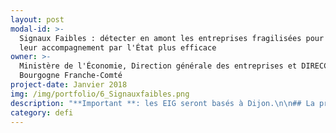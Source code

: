 ```yaml
---
layout: post
modal-id: >-
  Signaux Faibles : détecter en amont les entreprises fragilisées pour rendre
  leur accompagnement par l'État plus efficace
owner: >-
  Ministère de l'Économie, Direction générale des entreprises et DIRECCTE
  Bourgogne Franche-Comté
project-date: Janvier 2018
img: /img/portfolio/6_Signauxfaibles.png
description: "**Important **: les EIG seront basés à Dijon.\n\n## La problématique\n\nL’instauration des 22 Commissaires\nau Redressement Productif (CRP) en 2012 a permis de mieux coordonner l’action\nde l’Etat dans l’accompagnement des entreprises en difficulté sur les\nterritoires (en particulier, les PME et ETI de moins de 400 salariés). Leur\naction permet d’assurer un accompagnement continu et vigilant des cas\nd’entreprises en difficulté ou en restructuration. Toutefois, le CRP est encore\nparfois sollicité à un stade avancé de difficulté, ce qui peut limiter le\nnombre de leviers à actionner pour accompagner l’entreprise et diminuer les\nchances de succès.\n\nLes\nadministrations publiques détiennent ensemble des données d’une grande richesse\nsur la situation économique, financière et sociale des entreprises. **L’enjeu du projet « Signaux faibles » est\nde croiser ces données et de les traiter statistiquement avec un algorithme\nadapté qui déterminera une probabilité de défaillance à 12, 18 et 24 mois.** La\ncréation d’un outil numérique de détection permettra d’envoyer des alertes aux\ndifférentes administrations en mesure de proposer une offre de service aux\nentreprises concernées.\n\nAu-delà\ndes enjeux techniques (identification des données pertinentes, élaboration de\nl’algorithme), il s’agit également de faire évoluer le mode de travail des\nservices concernés en décloisonnant davantage les services publics et\nparapublics afin de développer une offre de service centrée sur l’entreprise.\n\n## Le défi : détecter en amont la défaillance d’entreprises en utilisant au mieux l’ensemble des données dont disposent les administrations et opérateurs de l’État\n\nLa détection de signaux faibles, qui\nindiquent une dégradation de la situation de l’entreprise, permettrait\nd’identifier de façon plus précoce les entreprises sur lesquelles des actions\nd’accompagnement peuvent être proposées au chef d’entreprise.\n\n**Impacts\nattendus en matière de transformation numérique : une action de l’Etat\ndéconcentrée encore plus efficace pour accompagner les entreprises fragilisées\_:**\n\n* Plus tôt : intervenir et proposer à un stade précoce les dispositifs\n  publics / parapublics voire privés (renforcement des fonds propres, soutien à\n  la trésorerie, médiation …) pour rendre l'administration beaucoup plus\n  proactive qu'elle ne l'est aujourd'hui.\n* Tous ensemble : en partageant les données utiles à la détection, les\n  administrations apprennent à mieux travailler ensemble et coordonner leurs\n  actions autour de l'entreprise. A terme, c'est un véritable \"réseau social\n  sécurisé\" centré sur l'entreprise qui est amené à devenir l'outil quotidien\n  des acteurs publics mobilisés autour des entreprises en difficulté.\n\n## 2 entrepreneur•e•s recherché•e•s\n\n* **EIG 1 - DATA SCIENCE** : mise au point de l’algorithme de détection. Expertises recherchées :  statistiques, data-mining, méthode agile, analyse et connaissance algorithmique.\n* **EIG 2 - DEVELOPPEMENT INFORMATIQUE** : développement d’un système automatisé de chargement de données statistiques. Bonne connaissance des outils de gestion des bases de données recherchée.\n\n## Votre mentor : Stéphanie Schaer, Commissaire au redressement productif\n\n![Photo de Stéphanie Schaer](/img/portfolio/6_Photo-SCHAER-st%C3%A9phanie.jpg)\n\n**Ingénieure\nde formation, Stéphanie SCHAER a été nommée en avril 2014 Commissaire au\nredressement productif**. Elle accompagne au quotidien sur les territoires de la\nrégion Bourgogne Franche-Comté les entreprises en difficulté. Avec l’appui des\npartenaires locaux tant publics que privés, elle aide ainsi les entreprises à\nrebondir et à préserver leurs emplois.\n\n*«\_En matière d’accompagnement des entreprises en\ndifficulté, les professionnels du secteur sont unanimes\_: il faut anticiper.\nMa pratique au quotidien me démontre également qu’une entreprise qui prend\nconscience suffisamment tôt de ses difficultés disposera d ’une palette de\nsolutions bien plus large. Au-delà des saisines directes, il s’agit de mettre à profit la\nrichesse des données détenues par l’administration afin d’identifier les\nentreprises à risque pour leur proposer un accompagnement renforcé de\nproximité.\_ Le programme EIG est tout à fait adapté pour relever ce défi qui\nnécessite des compétences pointues pour mettre au point un algorithme de\ndétection utilisant des bases de données d’origines variées ainsi qu’un outil\nde chargement permettant une détection dynamique. Les entrepreneurs\nsélectionnés seront intégrés à la start-up d’Etat «\_Signaux faibles\_»\nconstituée d’une équipe multidisciplinaire et motivée qui a initié les premiers\ntravaux en septembre 2016. Au-delà de la détection, il s’agit d’introduire de nouveaux\nmodes de travail en renforçant le décloisonnement entre les service de l’Etat\npour un accompagnement plus efficace des entreprises présentant des premiers\nsignes de fragilité.\_»*"
category: defi
---
```
















